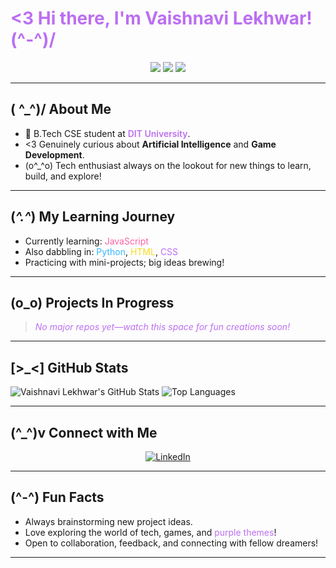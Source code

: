 # <span style="color:#bc6ff1;">&lt;3 Hi there, I'm Vaishnavi Lekhwar! (^-^)/</span>

<p align="center">
  <img src="https://img.shields.io/badge/B.Tech%20CSE%20@%20DIT%20University-BC6FF1?style=for-the-badge&logo=graduation-cap&logoColor=white" />
  <img src="https://img.shields.io/badge/Curious_About-AI-FF61A6?style=for-the-badge&logo=openai&logoColor=white" />
  <img src="https://img.shields.io/badge/Game_Development-Explorer-38B6FF?style=for-the-badge&logo=unity&logoColor=white" />
</p>

---

## ( ^_^)/ About Me
- 🌺 B.Tech CSE student at <span style="color:#bc6ff1;font-weight:600;">DIT University</span>.
- &lt;3 Genuinely curious about **Artificial Intelligence** and **Game Development**.
- (o^_^o) Tech enthusiast always on the lookout for new things to learn, build, and explore!

---

## (*^.^*) My Learning Journey
- Currently learning: <span style="color:#ff61a6;">JavaScript</span>
- Also dabbling in: <span style="color:#38b6ff;">Python</span>, <span style="color:#f9d923;">HTML</span>, <span style="color:#bc6ff1;">CSS</span>
- Practicing with mini-projects; big ideas brewing!

---

## (o_o) Projects In Progress
> <span style="color:#bc6ff1;">*No major repos yet—watch this space for fun creations soon!*</span>

---

## [>_<] GitHub Stats

![Vaishnavi Lekhwar's GitHub Stats](https://github-readme-stats.vercel.app/api?username=vaishnavi11111111&show_icons=true&theme=radical)
![Top Languages](https://github-readme-stats.vercel.app/api/top-langs/?username=vaishnavi11111111&layout=compact&theme=radical)

---

## (^_^)v Connect with Me

<p align="center">
  <a href="https://www.linkedin.com/in/vaishnavi-lekhwar-721aab371?utm_source=share&utm_campaign=share_via&utm_content=profile&utm_medium=android_app">
    <img src="https://img.shields.io/badge/LinkedIn-Connect-BC6FF1?style=for-the-badge&logo=linkedin&logoColor=white" alt="LinkedIn" />
  </a>
</p>

---

## (^-^) Fun Facts
- Always brainstorming new project ideas.
- Love exploring the world of tech, games, and <span style="color:#bc6ff1;">purple themes</span>!
- Open to collaboration, feedback, and connecting with fellow dreamers!

---
